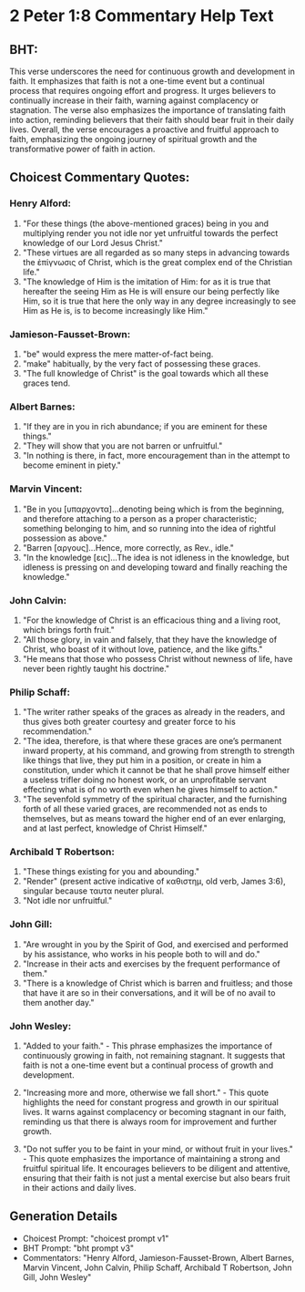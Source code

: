 # 2 Peter 1:8 Commentary Help Text

## BHT:
This verse underscores the need for continuous growth and development in faith. It emphasizes that faith is not a one-time event but a continual process that requires ongoing effort and progress. It urges believers to continually increase in their faith, warning against complacency or stagnation. The verse also emphasizes the importance of translating faith into action, reminding believers that their faith should bear fruit in their daily lives. Overall, the verse encourages a proactive and fruitful approach to faith, emphasizing the ongoing journey of spiritual growth and the transformative power of faith in action.

## Choicest Commentary Quotes:
### Henry Alford:
1. "For these things (the above-mentioned graces) being in you and multiplying render you not idle nor yet unfruitful towards the perfect knowledge of our Lord Jesus Christ." 
2. "These virtues are all regarded as so many steps in advancing towards the ἐπίγνωσις of Christ, which is the great complex end of the Christian life."
3. "The knowledge of Him is the imitation of Him: for as it is true that hereafter the seeing Him as He is will ensure our being perfectly like Him, so it is true that here the only way in any degree increasingly to see Him as He is, is to become increasingly like Him."

### Jamieson-Fausset-Brown:
1. "be" would express the mere matter-of-fact being.
2. "make" habitually, by the very fact of possessing these graces.
3. "The full knowledge of Christ" is the goal towards which all these graces tend.

### Albert Barnes:
1. "If they are in you in rich abundance; if you are eminent for these things."
2. "They will show that you are not barren or unfruitful."
3. "In nothing is there, in fact, more encouragement than in the attempt to become eminent in piety."

### Marvin Vincent:
1. "Be in you [υπαρχοντα]...denoting being which is from the beginning, and therefore attaching to a person as a proper characteristic; something belonging to him, and so running into the idea of rightful possession as above."
2. "Barren [αργους]...Hence, more correctly, as Rev., idle."
3. "In the knowledge [εις]...The idea is not idleness in the knowledge, but idleness is pressing on and developing toward and finally reaching the knowledge."

### John Calvin:
1. "For the knowledge of Christ is an efficacious thing and a living root, which brings forth fruit."
2. "All those glory, in vain and falsely, that they have the knowledge of Christ, who boast of it without love, patience, and the like gifts."
3. "He means that those who possess Christ without newness of life, have never been rightly taught his doctrine."

### Philip Schaff:
1. "The writer rather speaks of the graces as already in the readers, and thus gives both greater courtesy and greater force to his recommendation."
2. "The idea, therefore, is that where these graces are one’s permanent inward property, at his command, and growing from strength to strength like things that live, they put him in a position, or create in him a constitution, under which it cannot be that he shall prove himself either a useless trifler doing no honest work, or an unprofitable servant effecting what is of no worth even when he gives himself to action."
3. "The sevenfold symmetry of the spiritual character, and the furnishing forth of all these varied graces, are recommended not as ends to themselves, but as means toward the higher end of an ever enlarging, and at last perfect, knowledge of Christ Himself."

### Archibald T Robertson:
1. "These things existing for you and abounding." 
2. "Render" (present active indicative of καθιστημ, old verb, James 3:6), singular because ταυτα neuter plural.
3. "Not idle nor unfruitful."

### John Gill:
1. "Are wrought in you by the Spirit of God, and exercised and performed by his assistance, who works in his people both to will and do." 
2. "Increase in their acts and exercises by the frequent performance of them." 
3. "There is a knowledge of Christ which is barren and fruitless; and those that have it are so in their conversations, and it will be of no avail to them another day."

### John Wesley:
1. "Added to your faith." - This phrase emphasizes the importance of continuously growing in faith, not remaining stagnant. It suggests that faith is not a one-time event but a continual process of growth and development.

2. "Increasing more and more, otherwise we fall short." - This quote highlights the need for constant progress and growth in our spiritual lives. It warns against complacency or becoming stagnant in our faith, reminding us that there is always room for improvement and further growth.

3. "Do not suffer you to be faint in your mind, or without fruit in your lives." - This quote emphasizes the importance of maintaining a strong and fruitful spiritual life. It encourages believers to be diligent and attentive, ensuring that their faith is not just a mental exercise but also bears fruit in their actions and daily lives.


## Generation Details
- Choicest Prompt: "choicest prompt v1"
- BHT Prompt: "bht prompt v3"
- Commentators: "Henry Alford, Jamieson-Fausset-Brown, Albert Barnes, Marvin Vincent, John Calvin, Philip Schaff, Archibald T Robertson, John Gill, John Wesley"
